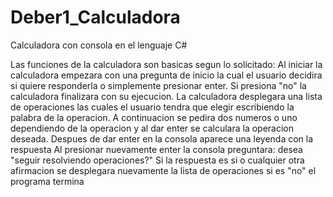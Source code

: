# Deber1_Calculadora
Calculadora con consola en el lenguaje C#

Las funciones de la calculadora son basicas segun lo solicitado:
Al iniciar la calculadora empezara con una pregunta de inicio la cual el usuario decidira si quiere responderla o simplemente presionar enter.
Si presiona "no" la calculadora finalizara con su ejecucion.
La calculadora desplegara una lista de operaciones las cuales el usuario tendra que elegir escribiendo la palabra de la operacion.
A continuacion se pedira dos numeros o uno dependiendo de la operacion y al dar enter se calculara la operacion deseada.
Despues de dar enter en la consola aparece una leyenda con la respuesta 
Al presionar nuevamente enter la consola preguntara: desea "seguir resolviendo operaciones?"
Si la respuesta es si o cualquier otra afirmacion se desplegara nuevamente la lista de operaciones 
si es "no" el programa termina 
